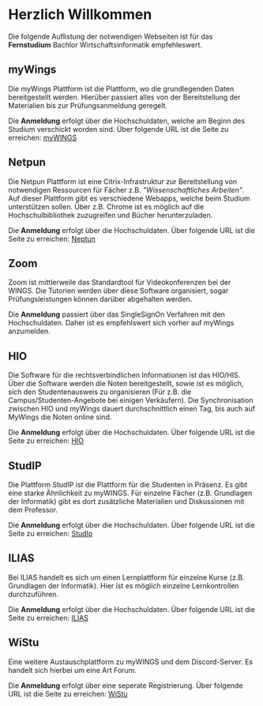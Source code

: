 # Herzlich Willkommen 
Die folgende Auflistung der notwendigen Webseiten ist für das **Fernstudium** Bachlor Wirtschaftsinformatik empfehleswert. 

## myWings 
Die myWings Plattform ist die Plattform, wo die grundlegenden Daten bereitgestellt werden. 
Hierüber passiert alles von der Bereitstellung der Materialien bis zur Prüfungsanmeldung geregelt. 

Die **Anmeldung** erfolgt über die Hochschuldaten, welche am Beginn des Studium verschickt worden sind. 
Über folgende URL ist die Seite zu erreichen: [myWINGS](https://mywings.wings.hs-wismar.de/)

## Netpun
Die Netpun Plattform ist eine Citrix-Infrastruktur zur Bereitstellung von notwendigen Ressourcen für Fächer z.B. _"Wissenschaftliches Arbeiten"_. 
Auf dieser Plattform gibt es verschiedene Webapps, welche beim Studium unterstützen sollen. 
Über z.B. Chrome ist es möglich auf die Hochschulbibliothek zuzugreifen und Bücher herunterzuladen. 

Die **Anmeldung** erfolgt über die Hochschuldaten. 
Über folgende URL ist die Seite zu erreichen: [Neptun](https://neptun.wi.hs-wismar.de/logon/LogonPoint/index.html)

## Zoom 
Zoom ist mittlerweile das Standardtool für Videokonferenzen bei der WINGS. Die Tutorien werden über diese Software organisiert, sogar Prüfungsleistungen können darüber abgehalten werden. 

Die **Anmeldung** passiert über das SingleSignOn Verfahren mit den Hochschuldaten. Daher ist es empfehlswert sich vorher auf myWings anzumelden. 

## HIO 
Die Software für die rechtsverbindlichen Informationen ist das HIO/HIS. Über die Software werden die Noten bereitgestellt, sowie ist es möglich, sich den Studentenausweis zu organisieren (Für z.B. die Campus/Studenten-Angebote bei einigen Verkäufern).
Die Synchronisation zwischen HIO und myWings dauert durchschnittlich einen Tag, bis auch auf MyWings die Noten online sind. 

Die **Anmeldung** erfolgt über die Hochschuldaten. 
Über folgende URL ist die Seite zu erreichen: [HIO](https://hio.hs-wismar.de/)

## StudIP 
Die Plattform StudIP ist die Plattform für die Studenten in Präsenz. Es gibt eine starke Ähnlichkeit zu myWINGS. 
Für einzelne Fächer (z.B. Grundlagen der Informatik) gibt es dort zusätzliche Materialien und Diskussionen mit dem Professor. 

Die **Anmeldung** erfolgt über die Hochschuldaten.
Über folgende URL ist die Seite zu erreichen: [StudIp](https://studip.hs-wismar.de)

## ILIAS 
Bei ILIAS handelt es sich um einen Lernplattform für einzelne Kurse (z.B. Grundlagen der Informatik). 
Hier ist es möglich einzelne Lernkontrollen durchzuführen. 

Die **Anmeldung** erfolgt über die Hochschuldaten. 
Über folgende URL ist die Seite zu erreichen: [ILIAS](https://ilias.hs-wismar.de/)

## WiStu
Eine weitere Austauschplattform zu myWINGS und dem Discord-Server. 
Es handelt sich hierbei um eine Art Forum. 

Die **Anmeldung** erfolgt über eine seperate Registrierung. 
Über folgende URL ist die Seite zu erreichen: [WiStu](https://wistu.de/)